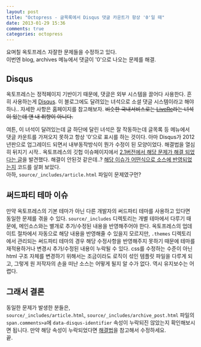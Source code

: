 ```yaml
---
layout: post
title: "Octopress - 글목록에서 Disqus 댓글 카운트가 항상 '0'일 때"
date: 2013-01-29 15:36
comments: true
categories: octopress
---
```


요며칠 옥토프레스 자잘한 문제들을 수정하고 있다.  
이번엔 blog, archives 메뉴에서 댓글이 '0'으로 나오는 문제를 해결.

<!--more-->

## Disqus

옥토프레스는 정적페이지 기반이기 때문에, 댓글은 외부 시스템을 끌어다 사용한다. 흔히 사용하는게 [Disqus](//disqus.com). 이 블로그에도 달려있는 녀석으로 소셜 댓글 시스템이라고 해야하나.. 자세한 사항은 홈페이지를 참고해보자. <del>비슷한 국내서비스로는 [LiveRe](http://livere.com)라는 녀석이 있는데 얜 내 취향이 아니다.</del>

여튼, 이 녀석이 달려있는데 글 하단에 달린 녀석은 잘 작동하는데 글목록 등 메뉴에서 댓글 카운트를 가져오지 못하고 항상 '0'으로 표시를 하는 것이다. 아마 Disqus가 2012년판으로 업그레이드 되면서 내부동작방식이 뭔가 수정이 된 모양이었다. 해결법을 열심히 뒤지기 시작.. 옥토프레스의 깃헙 이슈페이지에서 [2.1버전에서 해당 문제가 해결 되었다는 글](https://github.com/imathis/octopress/pull/277)을 발견했다. 해결이 안된것 같은데..? [해당 이슈가 어떤식으로 소스에 반영되었는지](https://github.com/imathis/octopress/pull/277/files) 코드를 살펴 보았다.  
아하, `source/_includes/article.html` 파일이 문제였구먼?

## 써드파티 테마 이슈

만약 옥토프레스의 기본 테마가 아닌 다른 개발자의 써드파티 테마를 사용하고 있다면 동일한 문제를 겪을 수 있다. `source/_includes` 디렉토리는 개별 테마에서 다루기 때문에, 메인소스와는 별개로 추가/수정된 내용을 반영해주어야 한다. 옥토프레스의 업데이트 절차에서 자동으로 해당 내용을 반영해줄 수 있을지 모르지만, `.themes` 디렉토리에서 관리되는 써드파티 테마의 경우 해당 수정사항을 반영해주지 못하기 때문에 테마를 재적용하거나 변경시 추가/수정된 내용이 누락될 수 있다. css를 수정하는 수준이 아닌 html 구조 자체를 변경하기 위해서는 조금이라도 로직이 섞인 템플릿 파일을 다루게 되고, 그렇게 원 저작자의 손을 떠난 소스는 어떻게 될지 알 수가 없다. 역시 유지보수는 어렵다.

## 그래서 결론

동일한 문제가 발생한 분들은,  
`source/_includes/article.html`, `source/_includes/archive_post.html` 파일의 `span.comments>a`에 `data-disqus-identifier` 속성이 누락되진 않았는지 확인해보시면 됩니다. 만약 해당 속성이 누락되었다면 [해결법](https://github.com/imathis/octopress/pull/277/files)을 참고해서 수정하세요.  
끝.

